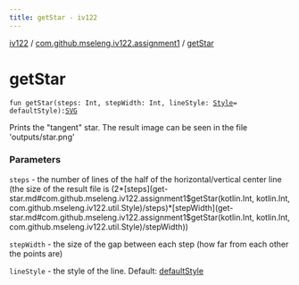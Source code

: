 ```yaml
---
title: getStar - iv122
---
```


[iv122](../index.md) / [com.github.mseleng.iv122.assignment1](index.md) / [getStar](.)

# getStar

`fun getStar(steps: Int, stepWidth: Int, lineStyle: `[`Style`](../com.github.mseleng.iv122.util/-style/index.md)` = defaultStyle): `[`SVG`](../com.github.mseleng.iv122.util/-s-v-g/index.md)

Prints the "tangent" star. The result image can be seen in the file 'outputs/star.png'

### Parameters

`steps` - the number of lines of the half of the horizontal/vertical center line (the size of the result file is (2*[steps](get-star.md#com.github.mseleng.iv122.assignment1$getStar(kotlin.Int, kotlin.Int, com.github.mseleng.iv122.util.Style)/steps)*[stepWidth](get-star.md#com.github.mseleng.iv122.assignment1$getStar(kotlin.Int, kotlin.Int, com.github.mseleng.iv122.util.Style)/stepWidth))

`stepWidth` - the size of the gap between each step (how far from each other the points are)

`lineStyle` - the style of the line. Default: [defaultStyle](../com.github.mseleng.iv122.util/default-style.md)